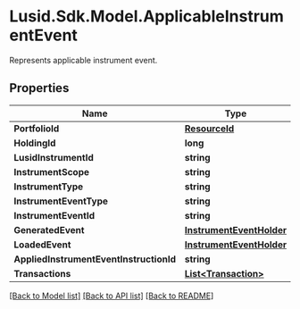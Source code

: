 # Lusid.Sdk.Model.ApplicableInstrumentEvent
Represents applicable instrument event.

## Properties

Name | Type | Description | Notes
------------ | ------------- | ------------- | -------------
**PortfolioId** | [**ResourceId**](ResourceId.md) |  | 
**HoldingId** | **long** |  | 
**LusidInstrumentId** | **string** |  | 
**InstrumentScope** | **string** |  | 
**InstrumentType** | **string** |  | 
**InstrumentEventType** | **string** |  | 
**InstrumentEventId** | **string** |  | 
**GeneratedEvent** | [**InstrumentEventHolder**](InstrumentEventHolder.md) |  | [optional] 
**LoadedEvent** | [**InstrumentEventHolder**](InstrumentEventHolder.md) |  | [optional] 
**AppliedInstrumentEventInstructionId** | **string** |  | 
**Transactions** | [**List&lt;Transaction&gt;**](Transaction.md) |  | [optional] 

[[Back to Model list]](../README.md#documentation-for-models) [[Back to API list]](../README.md#documentation-for-api-endpoints) [[Back to README]](../README.md)

